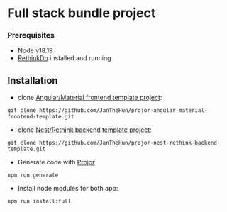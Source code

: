 # Full stack bundle project


### Prerequisites

- Node v18.19
- [RethinkDb](https://rethinkdb.com/docs/install/) installed and running

## Installation

- clone [Angular/Material frontend template project](https://github.com/JanTheHun/projor-angular-material-frontend-template):

`git clone https://github.com/JanTheHun/projor-angular-material-frontend-template.git`

- clone [Nest/Rethink backend template project](https://github.com/JanTheHun/projor-nest-rethink-backend-template):

`git clone https://github.com/JanTheHun/projor-nest-rethink-backend-template.git`

- Generate code with [Projor](https://projor.io/)

`npm run generate`

- Install node modules for both app:

`npm run install:full`
